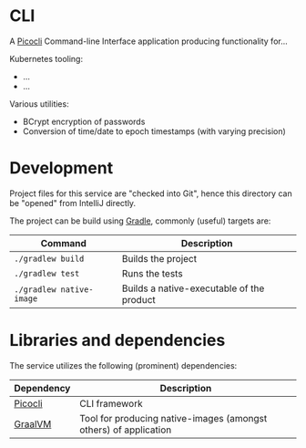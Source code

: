 # CLI

A [Picocli][picocli] Command-line Interface application producing functionality for...

Kubernetes tooling:
- ...
- ...

Various utilities:
- BCrypt encryption of passwords
- Conversion of time/date to epoch timestamps (with varying precision) 

# Development

Project files for this service are "checked into Git", hence this directory can be "opened" from IntelliJ directly.

The project can be build using [Gradle][gradle], commonly (useful) targets are:

| Command | Description |
| ------------- |-------------|
| `./gradlew build` | Builds the project |
| `./gradlew test` | Runs the tests |
| `./gradlew native-image` | Builds a native-executable of the product |

# Libraries and dependencies

The service utilizes the following (prominent) dependencies:

| Dependency | Description |
| ------------- |-------------|
| [Picocli][picocli] | CLI framework |
| [GraalVM][graalvm] | Tool for producing native-images (amongst others) of application |

[picocli]: https://picocli.info/
[graalvm]: https://mapstruct.org/
[gradle]: https://gradle.org/